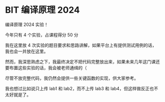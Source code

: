 # BIT 编译原理 2024

编译原理 2024 实验！

今年只有 4 个实验，占课程得分 50 分

我在这里放 4 次实验的题目要求和思路讲解，如果平台上有提供测试用例的话，我也会一并放在这里。

然而，我深思熟虑之下，我最终决定不把代码完整放出来，如果未来几年这门课还要布置这些实验的话，我会被老师通缉的（

尽管不放完整代码，我仍然会提供一些关键函数的实现，供大家参考。

我也想过比如说只上传 lab1 和 lab2，而不上传 lab3 和 lab4，但这样做反正也不太好就是了。
